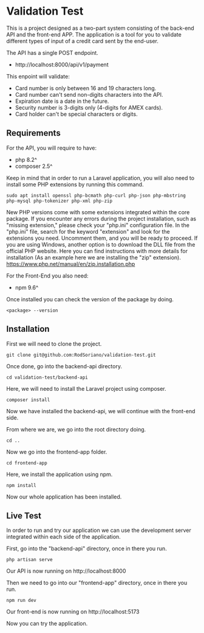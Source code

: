 # Validation Test
This is a project designed as a two-part system consisting of the back-end API and the front-end APP. The application is a tool for you to validate different types of input of a credit card sent by the end-user.

The API has a single POST endpoint.
* http://localhost:8000/api/v1/payment

This enpoint will validate:

* Card number is only between 16 and 19  characters long.
* Card number can't send non-digits characters into the API.
* Expiration date is a date in the future.
* Security number is 3-digits only (4-digits for AMEX cards).
* Card holder can't be special characters or digits.

## Requirements
For the API, you will require to have:
* php 8.2^
* composer 2.5^

Keep in mind that in order to run a Laravel application, you will also need to install some PHP extensions by running this command.

```
sudo apt install openssl php-bcmath php-curl php-json php-mbstring php-mysql php-tokenizer php-xml php-zip
```
New PHP versions come with some extensions integrated within the core package. If you encounter any errors during the project installation, such as "missing extension," please check your "php.ini" configuration file. In the "php.ini" file, search for the keyword "extension" and look for the extensions you need. Uncomment them, and you will be ready to proceed. If you are using Windows, another option is to download the DLL file from the official PHP website. Here you can find instructions with more details for installation (As an example here we are installing the "zip" extension).
https://www.php.net/manual/en/zip.installation.php

For the Front-End you also need:
* npm 9.6^

Once installed you can check the version of the package by doing.

```
<package> --version
```
## Installation
First we will need to clone the project.
```
git clone git@github.com:RodSoriano/validation-test.git
```
Once done, go into the backend-api directory.
```
cd validation-test/backend-api
```
Here, we will need to install the Laravel project using composer.
```
composer install
```

Now we have installed the backend-api, we will continue with the front-end side.

From where we are, we go into the root directory doing.
```
cd ..
```
Now we go into the frontend-app folder.
```
cd frontend-app
```
Here, we install the application using npm.
```
npm install
```
Now our whole application has been installed.

## Live Test
In order to run and try our application we can use the development server integrated within each side of the application.

First, go into the "backend-api" directory, once in there you run.
```
php artisan serve
```
Our API is now running on http://localhost:8000

Then we need to go into our "frontend-app" directory, once in there you run.
```
npm run dev
```
Our front-end is now running on http://localhost:5173

Now you can try the application.
